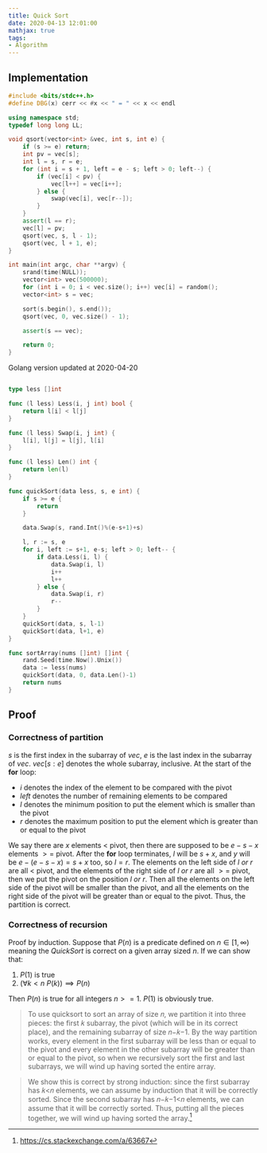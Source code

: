 ```yaml
---
title: Quick Sort
date: 2020-04-13 12:01:00
mathjax: true
tags:
- Algorithm
---
```


## Implementation

```cpp
#include <bits/stdc++.h>
#define DBG(x) cerr << #x << " = " << x << endl

using namespace std;
typedef long long LL;

void qsort(vector<int> &vec, int s, int e) {
    if (s >= e) return;
    int pv = vec[s];
    int l = s, r = e;
    for (int i = s + 1, left = e - s; left > 0; left--) {
        if (vec[i] < pv) {
            vec[l++] = vec[i++];
        } else {
            swap(vec[i], vec[r--]);
        }
    }
    assert(l == r);
    vec[l] = pv;
    qsort(vec, s, l - 1);
    qsort(vec, l + 1, e);
}

int main(int argc, char **argv) {
    srand(time(NULL));
    vector<int> vec(500000);
    for (int i = 0; i < vec.size(); i++) vec[i] = random();
    vector<int> s = vec;

    sort(s.begin(), s.end());
    qsort(vec, 0, vec.size() - 1);

    assert(s == vec);

    return 0;
}
```

Golang version updated at 2020-04-20
```go

type less []int

func (l less) Less(i, j int) bool {
	return l[i] < l[j]
}

func (l less) Swap(i, j int) {
	l[i], l[j] = l[j], l[i]
}

func (l less) Len() int {
	return len(l)
}

func quickSort(data less, s, e int) {
	if s >= e {
		return
	}

	data.Swap(s, rand.Int()%(e-s+1)+s)

	l, r := s, e
	for i, left := s+1, e-s; left > 0; left-- {
		if data.Less(i, l) {
			data.Swap(i, l)
			i++
			l++
		} else {
			data.Swap(i, r)
			r--
		}
	}
	quickSort(data, s, l-1)
	quickSort(data, l+1, e)
}

func sortArray(nums []int) []int {
	rand.Seed(time.Now().Unix())
	data := less(nums)
	quickSort(data, 0, data.Len()-1)
	return nums
}
```

## Proof

### Correctness of partition
$s$ is the first index in the subarray of $vec$, $e$ is the last index in the subarray of $vec$.
$vec[s:e]$ denotes the whole subarray, inclusive.
At the start of the **for** loop:

- $i$ denotes the index of the element to be compared with the pivot
- $left$ denotes the number of remaining elements to be compared
- $l$ denotes the minimum position to put the element which is smaller than the pivot
- $r$ denotes the maximum position to put the element which is greater than or equal to the pivot

We say there are $x$ elements $<$ pivot, then there are supposed to be $e - s - x$ elements $>=$ pivot.
After the **for** loop terminates, $l$ will be $s + x$, and $y$ will be $e - (e - s - x) = s + x$ too, so $l = r$.
The elements on the left side of $l \ or\  r$ are all $<$ pivot, and the elements of the right side of $l \ or \ r$ are all $>=$ pivot, then we put the pivot on the position $l \ or \ r$.
Then all the elements on the left side of the pivot will be smaller than the pivot, and all the elements on the right side of the pivot will be greater than or equal to the pivot.
Thus, the partition is correct.

### Correctness of recursion
Proof by induction.
Suppose that $P(n)$ is a predicate defined on $n \in [1, \infty)$ meaning the $Quick Sort$ is correct on a given array sized $n$.
If we can show that:
1. $P(1)$ is true
2. ($\forall k < n \ P(k)) \implies P(n)$

Then $P(n)$ is true for all integers $n >= 1$.
$P(1)$ is obviously true.

> To use quicksort to sort an array of size 𝑛, we partition it into three pieces: the first 𝑘 subarray, the pivot (which will be in its correct place), and the remaining subarray of size 𝑛−𝑘−1. By the way partition works, every element in the first subarray will be less than or equal to the pivot and every element in the other subarray will be greater than or equal to the pivot, so when we recursively sort the first and last subarrays, we will wind up having sorted the entire array.

> We show this is correct by strong induction: since the first subarray has 𝑘<𝑛 elements, we can assume by induction that it will be correctly sorted. Since the second subarray has 𝑛−𝑘−1<𝑛 elements, we can assume that it will be correctly sorted. Thus, putting all the pieces together, we will wind up having sorted the array.[^induction_proof]

[^induction_proof]: https://cs.stackexchange.com/a/63667